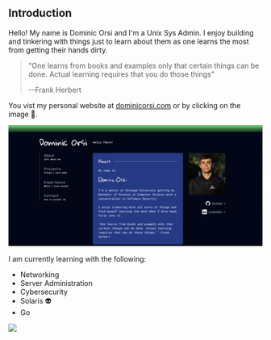 ## Introduction
Hello! My name is Dominic Orsi and I'm a Unix Sys Admin. I enjoy building and tinkering with things just to learn about them as one learns the most from getting their hands dirty.

>"One learns from books and examples only that certain things can be done. Actual learning requires that you do those things"
>
>--Frank Herbert

You vist my personal website at [dominicorsi.com](https://dominicorsi.com) or by clicking on the image 🙂.

[<img src="images/website.png">](https://dominicorsi.com)

I am currently learning with the following:

- Networking
- Server Administration
- Cybersecurity
- Solaris 👽
- Go

![](https://komarev.com/ghpvc/?username=dominicorsi&style=for-the-badge)

